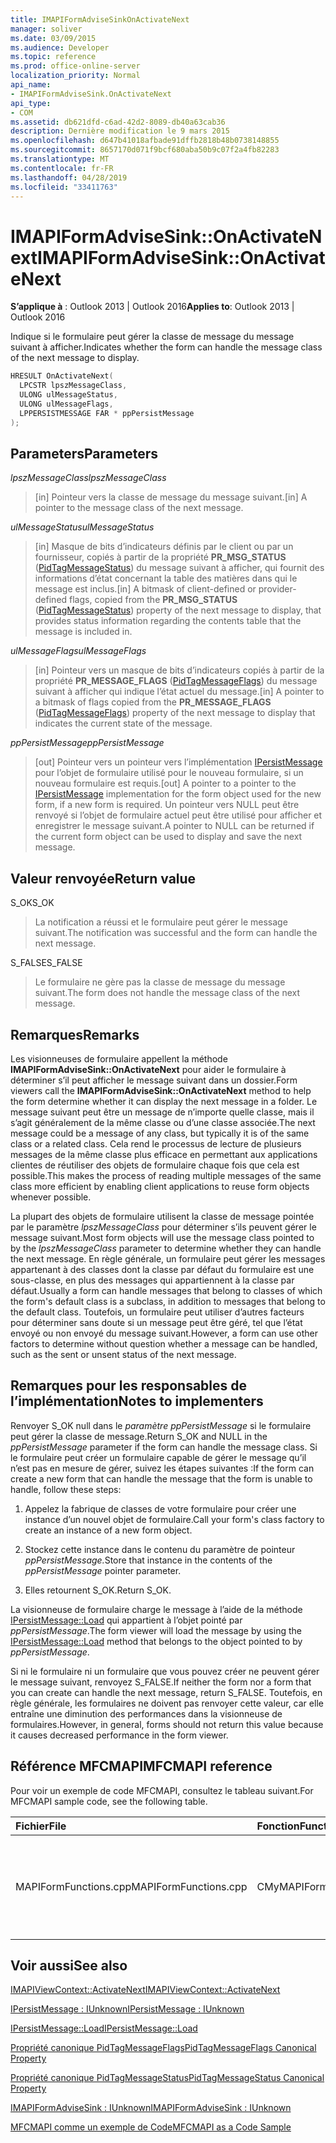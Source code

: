 ```yaml
---
title: IMAPIFormAdviseSinkOnActivateNext
manager: soliver
ms.date: 03/09/2015
ms.audience: Developer
ms.topic: reference
ms.prod: office-online-server
localization_priority: Normal
api_name:
- IMAPIFormAdviseSink.OnActivateNext
api_type:
- COM
ms.assetid: db621dfd-c6ad-42d2-8089-db40a63cab36
description: Dernière modification le 9 mars 2015
ms.openlocfilehash: d647b41018afbade91dffb2818b48b0738148855
ms.sourcegitcommit: 8657170d071f9bcf680aba50b9c07f2a4fb82283
ms.translationtype: MT
ms.contentlocale: fr-FR
ms.lasthandoff: 04/28/2019
ms.locfileid: "33411763"
---
```

# <a name="imapiformadvisesinkonactivatenext"></a><span data-ttu-id="1472a-103">IMAPIFormAdviseSink::OnActivateNext</span><span class="sxs-lookup"><span data-stu-id="1472a-103">IMAPIFormAdviseSink::OnActivateNext</span></span>

  
  
<span data-ttu-id="1472a-104">**S’applique à** : Outlook 2013 | Outlook 2016</span><span class="sxs-lookup"><span data-stu-id="1472a-104">**Applies to**: Outlook 2013 | Outlook 2016</span></span> 
  
<span data-ttu-id="1472a-105">Indique si le formulaire peut gérer la classe de message du message suivant à afficher.</span><span class="sxs-lookup"><span data-stu-id="1472a-105">Indicates whether the form can handle the message class of the next message to display.</span></span>
  
```cpp
HRESULT OnActivateNext(
  LPCSTR lpszMessageClass,
  ULONG ulMessageStatus,
  ULONG ulMessageFlags,
  LPPERSISTMESSAGE FAR * ppPersistMessage
);
```

## <a name="parameters"></a><span data-ttu-id="1472a-106">Parameters</span><span class="sxs-lookup"><span data-stu-id="1472a-106">Parameters</span></span>

 <span data-ttu-id="1472a-107">_lpszMessageClass_</span><span class="sxs-lookup"><span data-stu-id="1472a-107">_lpszMessageClass_</span></span>
  
> <span data-ttu-id="1472a-108">[in] Pointeur vers la classe de message du message suivant.</span><span class="sxs-lookup"><span data-stu-id="1472a-108">[in] A pointer to the message class of the next message.</span></span>
    
 <span data-ttu-id="1472a-109">_ulMessageStatus_</span><span class="sxs-lookup"><span data-stu-id="1472a-109">_ulMessageStatus_</span></span>
  
> <span data-ttu-id="1472a-110">[in] Masque de bits d’indicateurs définis par le client ou par un fournisseur, copiés à partir de la propriété **PR_MSG_STATUS** ([PidTagMessageStatus](pidtagmessagestatus-canonical-property.md)) du message suivant à afficher, qui fournit des informations d’état concernant la table des matières dans qui le message est inclus.</span><span class="sxs-lookup"><span data-stu-id="1472a-110">[in] A bitmask of client-defined or provider-defined flags, copied from the **PR_MSG_STATUS** ([PidTagMessageStatus](pidtagmessagestatus-canonical-property.md)) property of the next message to display, that provides status information regarding the contents table that the message is included in.</span></span>
    
 <span data-ttu-id="1472a-111">_ulMessageFlags_</span><span class="sxs-lookup"><span data-stu-id="1472a-111">_ulMessageFlags_</span></span>
  
> <span data-ttu-id="1472a-112">[in] Pointeur vers un masque de bits d’indicateurs copiés à partir de la propriété **PR_MESSAGE_FLAGS** ([PidTagMessageFlags](pidtagmessageflags-canonical-property.md)) du message suivant à afficher qui indique l’état actuel du message.</span><span class="sxs-lookup"><span data-stu-id="1472a-112">[in] A pointer to a bitmask of flags copied from the **PR_MESSAGE_FLAGS** ([PidTagMessageFlags](pidtagmessageflags-canonical-property.md)) property of the next message to display that indicates the current state of the message.</span></span>
    
 <span data-ttu-id="1472a-113">_ppPersistMessage_</span><span class="sxs-lookup"><span data-stu-id="1472a-113">_ppPersistMessage_</span></span>
  
> <span data-ttu-id="1472a-114">[out] Pointeur vers un pointeur vers l’implémentation [IPersistMessage](ipersistmessageiunknown.md) pour l’objet de formulaire utilisé pour le nouveau formulaire, si un nouveau formulaire est requis.</span><span class="sxs-lookup"><span data-stu-id="1472a-114">[out] A pointer to a pointer to the [IPersistMessage](ipersistmessageiunknown.md) implementation for the form object used for the new form, if a new form is required.</span></span> <span data-ttu-id="1472a-115">Un pointeur vers NULL peut être renvoyé si l’objet de formulaire actuel peut être utilisé pour afficher et enregistrer le message suivant.</span><span class="sxs-lookup"><span data-stu-id="1472a-115">A pointer to NULL can be returned if the current form object can be used to display and save the next message.</span></span> 
    
## <a name="return-value"></a><span data-ttu-id="1472a-116">Valeur renvoyée</span><span class="sxs-lookup"><span data-stu-id="1472a-116">Return value</span></span>

<span data-ttu-id="1472a-117">S_OK</span><span class="sxs-lookup"><span data-stu-id="1472a-117">S_OK</span></span> 
  
> <span data-ttu-id="1472a-118">La notification a réussi et le formulaire peut gérer le message suivant.</span><span class="sxs-lookup"><span data-stu-id="1472a-118">The notification was successful and the form can handle the next message.</span></span>
    
<span data-ttu-id="1472a-119">S_FALSE</span><span class="sxs-lookup"><span data-stu-id="1472a-119">S_FALSE</span></span> 
  
> <span data-ttu-id="1472a-120">Le formulaire ne gère pas la classe de message du message suivant.</span><span class="sxs-lookup"><span data-stu-id="1472a-120">The form does not handle the message class of the next message.</span></span>
    
## <a name="remarks"></a><span data-ttu-id="1472a-121">Remarques</span><span class="sxs-lookup"><span data-stu-id="1472a-121">Remarks</span></span>

<span data-ttu-id="1472a-122">Les visionneuses de formulaire appellent la méthode **IMAPIFormAdviseSink::OnActivateNext** pour aider le formulaire à déterminer s’il peut afficher le message suivant dans un dossier.</span><span class="sxs-lookup"><span data-stu-id="1472a-122">Form viewers call the **IMAPIFormAdviseSink::OnActivateNext** method to help the form determine whether it can display the next message in a folder.</span></span> <span data-ttu-id="1472a-123">Le message suivant peut être un message de n’importe quelle classe, mais il s’agit généralement de la même classe ou d’une classe associée.</span><span class="sxs-lookup"><span data-stu-id="1472a-123">The next message could be a message of any class, but typically it is of the same class or a related class.</span></span> <span data-ttu-id="1472a-124">Cela rend le processus de lecture de plusieurs messages de la même classe plus efficace en permettant aux applications clientes de réutiliser des objets de formulaire chaque fois que cela est possible.</span><span class="sxs-lookup"><span data-stu-id="1472a-124">This makes the process of reading multiple messages of the same class more efficient by enabling client applications to reuse form objects whenever possible.</span></span> 
  
<span data-ttu-id="1472a-125">La plupart des objets de formulaire utilisent la classe de message pointée par le paramètre  _lpszMessageClass_ pour déterminer s’ils peuvent gérer le message suivant.</span><span class="sxs-lookup"><span data-stu-id="1472a-125">Most form objects will use the message class pointed to by the  _lpszMessageClass_ parameter to determine whether they can handle the next message.</span></span> <span data-ttu-id="1472a-126">En règle générale, un formulaire peut gérer les messages appartenant à des classes dont la classe par défaut du formulaire est une sous-classe, en plus des messages qui appartiennent à la classe par défaut.</span><span class="sxs-lookup"><span data-stu-id="1472a-126">Usually a form can handle messages that belong to classes of which the form's default class is a subclass, in addition to messages that belong to the default class.</span></span> <span data-ttu-id="1472a-127">Toutefois, un formulaire peut utiliser d’autres facteurs pour déterminer sans doute si un message peut être géré, tel que l’état envoyé ou non envoyé du message suivant.</span><span class="sxs-lookup"><span data-stu-id="1472a-127">However, a form can use other factors to determine without question whether a message can be handled, such as the sent or unsent status of the next message.</span></span> 
  
## <a name="notes-to-implementers"></a><span data-ttu-id="1472a-128">Remarques pour les responsables de l’implémentation</span><span class="sxs-lookup"><span data-stu-id="1472a-128">Notes to implementers</span></span>

<span data-ttu-id="1472a-129">Renvoyer S_OK null dans le  _paramètre ppPersistMessage_ si le formulaire peut gérer la classe de message.</span><span class="sxs-lookup"><span data-stu-id="1472a-129">Return S_OK and NULL in the  _ppPersistMessage_ parameter if the form can handle the message class.</span></span> <span data-ttu-id="1472a-130">Si le formulaire peut créer un formulaire capable de gérer le message qu’il n’est pas en mesure de gérer, suivez les étapes suivantes :</span><span class="sxs-lookup"><span data-stu-id="1472a-130">If the form can create a new form that can handle the message that the form is unable to handle, follow these steps:</span></span> 
  
1. <span data-ttu-id="1472a-131">Appelez la fabrique de classes de votre formulaire pour créer une instance d’un nouvel objet de formulaire.</span><span class="sxs-lookup"><span data-stu-id="1472a-131">Call your form's class factory to create an instance of a new form object.</span></span>
    
2. <span data-ttu-id="1472a-132">Stockez cette instance dans le contenu du paramètre de pointeur _ppPersistMessage._</span><span class="sxs-lookup"><span data-stu-id="1472a-132">Store that instance in the contents of the  _ppPersistMessage_ pointer parameter.</span></span> 
    
3. <span data-ttu-id="1472a-133">Elles retournent S_OK.</span><span class="sxs-lookup"><span data-stu-id="1472a-133">Return S_OK.</span></span>
    
<span data-ttu-id="1472a-134">La visionneuse de formulaire charge le message à l’aide de la méthode [IPersistMessage::Load](ipersistmessage-load.md) qui appartient à l’objet pointé par  _ppPersistMessage_.</span><span class="sxs-lookup"><span data-stu-id="1472a-134">The form viewer will load the message by using the [IPersistMessage::Load](ipersistmessage-load.md) method that belongs to the object pointed to by  _ppPersistMessage_.</span></span>
  
<span data-ttu-id="1472a-135">Si ni le formulaire ni un formulaire que vous pouvez créer ne peuvent gérer le message suivant, renvoyez S_FALSE.</span><span class="sxs-lookup"><span data-stu-id="1472a-135">If neither the form nor a form that you can create can handle the next message, return S_FALSE.</span></span> <span data-ttu-id="1472a-136">Toutefois, en règle générale, les formulaires ne doivent pas renvoyer cette valeur, car elle entraîne une diminution des performances dans la visionneuse de formulaires.</span><span class="sxs-lookup"><span data-stu-id="1472a-136">However, in general, forms should not return this value because it causes decreased performance in the form viewer.</span></span>
  
## <a name="mfcmapi-reference"></a><span data-ttu-id="1472a-137">Référence MFCMAPI</span><span class="sxs-lookup"><span data-stu-id="1472a-137">MFCMAPI reference</span></span>

<span data-ttu-id="1472a-138">Pour voir un exemple de code MFCMAPI, consultez le tableau suivant.</span><span class="sxs-lookup"><span data-stu-id="1472a-138">For MFCMAPI sample code, see the following table.</span></span>
  
|<span data-ttu-id="1472a-139">**Fichier**</span><span class="sxs-lookup"><span data-stu-id="1472a-139">**File**</span></span>|<span data-ttu-id="1472a-140">**Fonction**</span><span class="sxs-lookup"><span data-stu-id="1472a-140">**Function**</span></span>|<span data-ttu-id="1472a-141">**Commentaire**</span><span class="sxs-lookup"><span data-stu-id="1472a-141">**Comment**</span></span>|
|:-----|:-----|:-----|
|<span data-ttu-id="1472a-142">MAPIFormFunctions.cpp</span><span class="sxs-lookup"><span data-stu-id="1472a-142">MAPIFormFunctions.cpp</span></span>  <br/> |<span data-ttu-id="1472a-143">CMyMAPIFormViewer::ActivateNext</span><span class="sxs-lookup"><span data-stu-id="1472a-143">CMyMAPIFormViewer::ActivateNext</span></span>  <br/> |<span data-ttu-id="1472a-144">MFCMAPI utilise la méthode **IMAPIFormAdviseSink::OnActivateNext** pour implémenter la méthode [IMAPIViewContext::ActivateNext.](imapiviewcontext-activatenext.md)</span><span class="sxs-lookup"><span data-stu-id="1472a-144">MFCMAPI uses the **IMAPIFormAdviseSink::OnActivateNext** method to implement the [IMAPIViewContext::ActivateNext](imapiviewcontext-activatenext.md) method.</span></span>  <br/> |
   
## <a name="see-also"></a><span data-ttu-id="1472a-145">Voir aussi</span><span class="sxs-lookup"><span data-stu-id="1472a-145">See also</span></span>



[<span data-ttu-id="1472a-146">IMAPIViewContext::ActivateNext</span><span class="sxs-lookup"><span data-stu-id="1472a-146">IMAPIViewContext::ActivateNext</span></span>](imapiviewcontext-activatenext.md)
  
[<span data-ttu-id="1472a-147">IPersistMessage : IUnknown</span><span class="sxs-lookup"><span data-stu-id="1472a-147">IPersistMessage : IUnknown</span></span>](ipersistmessageiunknown.md)
  
[<span data-ttu-id="1472a-148">IPersistMessage::Load</span><span class="sxs-lookup"><span data-stu-id="1472a-148">IPersistMessage::Load</span></span>](ipersistmessage-load.md)
  
[<span data-ttu-id="1472a-149">Propriété canonique PidTagMessageFlags</span><span class="sxs-lookup"><span data-stu-id="1472a-149">PidTagMessageFlags Canonical Property</span></span>](pidtagmessageflags-canonical-property.md)
  
[<span data-ttu-id="1472a-150">Propriété canonique PidTagMessageStatus</span><span class="sxs-lookup"><span data-stu-id="1472a-150">PidTagMessageStatus Canonical Property</span></span>](pidtagmessagestatus-canonical-property.md)
  
[<span data-ttu-id="1472a-151">IMAPIFormAdviseSink : IUnknown</span><span class="sxs-lookup"><span data-stu-id="1472a-151">IMAPIFormAdviseSink : IUnknown</span></span>](imapiformadvisesinkiunknown.md)


[<span data-ttu-id="1472a-152">MFCMAPI comme un exemple de Code</span><span class="sxs-lookup"><span data-stu-id="1472a-152">MFCMAPI as a Code Sample</span></span>](mfcmapi-as-a-code-sample.md)

